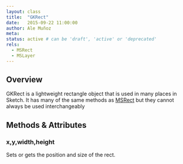 ```yaml
---
layout: class
title:  "GKRect"
date:   2015-09-22 11:00:00
author: Ale Muñoz
meta:
status: active # can be 'draft', 'active' or 'deprecated'
rels:
  - MSRect
  - MSLayer
---
```


## Overview

GKRect is a lightweight rectangle object that is used in many places in Sketch. It has many of the same methods as [MSRect](MSRect.html) but they cannot always be used interchangeably

## Methods & Attributes

### x,y,width,height

Sets or gets the position and size of the rect.
